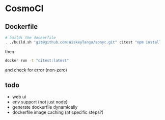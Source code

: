 # CosmoCI

## Dockerfile

```bash
# builds the dockerfile
. ./build.sh "git@github.com:WiskeyTango/sonyc.git" citest "npm install" "npm run lint"
```

then

```bash
docker run -t "citest:latest"
```

and check for error (non-zero)

## todo

- web ui
- env support (not just node)
- generate dockerfile dynamically
- dockerfile image caching (at specific steps?)
